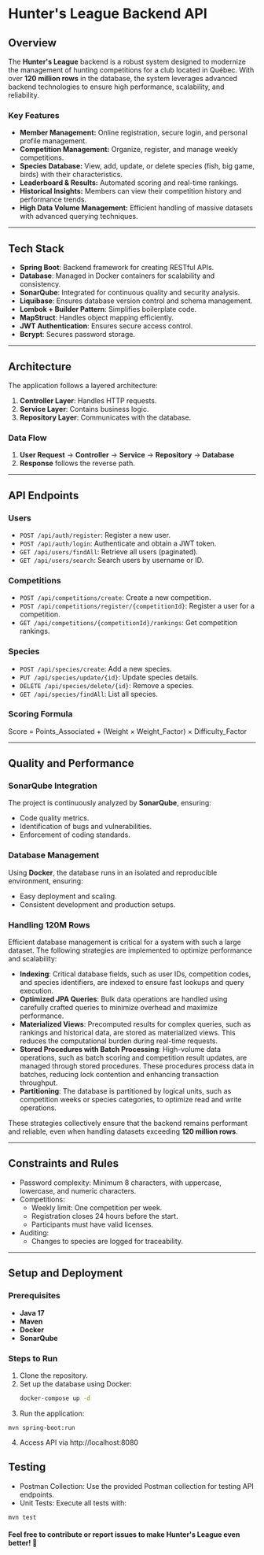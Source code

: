 # Hunter's League Backend API

## Overview


The **Hunter's League** backend is a robust system designed to modernize the management of hunting competitions for a club located in Québec. With over **120 million rows** in the database, the system leverages advanced backend technologies to ensure high performance, scalability, and reliability.

### Key Features

- **Member Management:** Online registration, secure login, and personal profile management.
- **Competition Management:** Organize, register, and manage weekly competitions.
- **Species Database:** View, add, update, or delete species (fish, big game, birds) with their characteristics.
- **Leaderboard & Results:** Automated scoring and real-time rankings.
- **Historical Insights:** Members can view their competition history and performance trends.
- **High Data Volume Management:** Efficient handling of massive datasets with advanced querying techniques.

---

## Tech Stack

- **Spring Boot**: Backend framework for creating RESTful APIs.
- **Database**: Managed in Docker containers for scalability and consistency.
- **SonarQube**: Integrated for continuous quality and security analysis.
- **Liquibase**: Ensures database version control and schema management.
- **Lombok + Builder Pattern**: Simplifies boilerplate code.
- **MapStruct**: Handles object mapping efficiently.
- **JWT Authentication**: Ensures secure access control.
- **Bcrypt**: Secures password storage.

---

## Architecture

The application follows a layered architecture:

1. **Controller Layer**: Handles HTTP requests.
2. **Service Layer**: Contains business logic.
3. **Repository Layer**: Communicates with the database.

### Data Flow
1. **User Request** → **Controller** → **Service** → **Repository** → **Database**
2. **Response** follows the reverse path.

---

## API Endpoints

### Users
- `POST /api/auth/register`: Register a new user.
- `POST /api/auth/login`: Authenticate and obtain a JWT token.
- `GET /api/users/findAll`: Retrieve all users (paginated).
- `GET /api/users/search`: Search users by username or ID.

### Competitions
- `POST /api/competitions/create`: Create a new competition.
- `POST /api/competitions/register/{competitionId}`: Register a user for a competition.
- `GET /api/competitions/{competitionId}/rankings`: Get competition rankings.

### Species
- `POST /api/species/create`: Add a new species.
- `PUT /api/species/update/{id}`: Update species details.
- `DELETE /api/species/delete/{id}`: Remove a species.
- `GET /api/species/findAll`: List all species.

### Scoring Formula
Score = Points_Associated + (Weight × Weight_Factor) × Difficulty_Factor


---

## Quality and Performance

### SonarQube Integration
The project is continuously analyzed by **SonarQube**, ensuring:
- Code quality metrics.
- Identification of bugs and vulnerabilities.
- Enforcement of coding standards.

### Database Management
Using **Docker**, the database runs in an isolated and reproducible environment, ensuring:
- Easy deployment and scaling.
- Consistent development and production setups.

### Handling 120M Rows

Efficient database management is critical for a system with such a large dataset. The following strategies are implemented to optimize performance and scalability:

- **Indexing**: Critical database fields, such as user IDs, competition codes, and species identifiers, are indexed to ensure fast lookups and query execution.
- **Optimized JPA Queries**: Bulk data operations are handled using carefully crafted queries to minimize overhead and maximize performance.
- **Materialized Views**: Precomputed results for complex queries, such as rankings and historical data, are stored as materialized views. This reduces the computational burden during real-time requests.
- **Stored Procedures with Batch Processing**: High-volume data operations, such as batch scoring and competition result updates, are managed through stored procedures. These procedures process data in batches, reducing lock contention and enhancing transaction throughput.
- **Partitioning**: The database is partitioned by logical units, such as competition weeks or species categories, to optimize read and write operations.

These strategies collectively ensure that the backend remains performant and reliable, even when handling datasets exceeding **120 million rows**.

---

## Constraints and Rules

- Password complexity: Minimum 8 characters, with uppercase, lowercase, and numeric characters.
- Competitions:
    - Weekly limit: One competition per week.
    - Registration closes 24 hours before the start.
    - Participants must have valid licenses.
- Auditing:
    - Changes to species are logged for traceability.

---

## Setup and Deployment

### Prerequisites
- **Java 17**
- **Maven**
- **Docker**
- **SonarQube**

### Steps to Run
1. Clone the repository.
2. Set up the database using Docker:
   ```bash
   docker-compose up -d
   
3. Run the application:
```
mvn spring-boot:run
```
4. Access API via http://localhost:8080

## Testing

- Postman Collection: Use the provided Postman collection for testing API endpoints.
- Unit Tests: Execute all tests with:
```
mvn test
```

#### Feel free to contribute or report issues to make Hunter's League even better! 🚀
